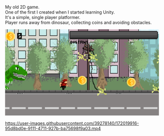 My old 2D game.   
One of the first I created when I started learning Unity.  
It's a simple, single player platformer.  
Player runs away from dinosaur, collecting coins and avoiding obstacles.

![](https://github.com/Martinson1252/Runner2D/blob/main/runner2.png)


https://user-images.githubusercontent.com/39278140/172019916-95d8bd0e-9111-4711-927b-ba75698f9a03.mp4

